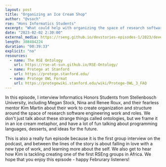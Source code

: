 ```yaml
---
layout: post
title: "Organizing an Ice Cream Shop"
author: "@vsoch"
rse: "Hons Informatics Students"
excerpt: "What could help with organizing the space of research software engineer skills and roles? We have some ideas!"
date: "2023-02-02 2:30:00"
external_media: https://rseng.github.io/devstories-episodes-1/2023/developer-stories-hons-informatics-episode-81.mp3 
length: 308404224
duration: "00:39:33"
explicit: "no"
resources:
  - name: The RSE Ontology
    url: https://rse-at-sun.github.io/RSE-Ontology/
  - name: Protege at Stanford
    url: https://protege.stanford.edu/
  - name: Protege OWL Format
    url: https://protegewiki.stanford.edu/wiki/Protege-OWL_3_FAQ
---
```


In this episode, I interview Informatics Honors Students from Stellenbosch University, including Megan Stock, 
Nina and Renee Roux, and their fearless mentor Kim Martin about their work to create organization and structure
around the space of research software engineering work and roles. We don't just talk about these strange
things called ontologies, but we frame it in an ice cream metaphor, and have a lot of fun talking about programming
languages, desserts, and ideas for the future.

This is also a really fun episode because it is the first group interview on the podcast, and between the lines
of the story is about falling in love with a new type of work, and learning more about the self.
We also get to hear how Kim is tackling creating one of the first RSEng groups in Africa.
We hope that you enjoy this episode - happy Februrary listeners!
